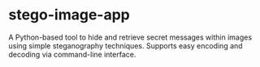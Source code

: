 # stego-image-app
A Python-based tool to hide and retrieve secret messages within images using simple steganography techniques. Supports easy encoding and decoding via command-line interface.
